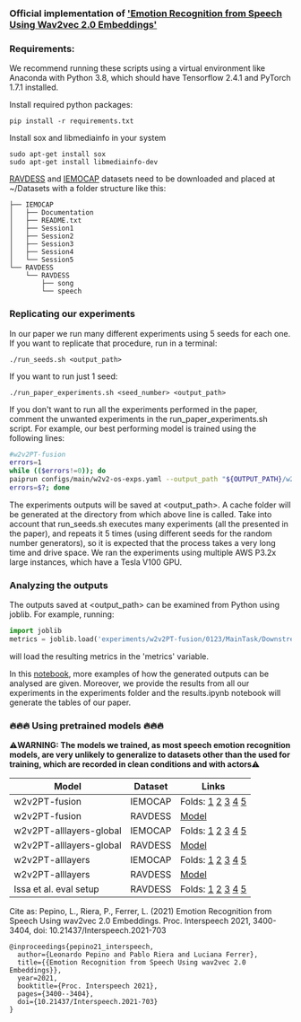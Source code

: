 ### Official implementation of ['Emotion Recognition from Speech Using Wav2vec 2.0 Embeddings'](https://www.isca-speech.org/archive/interspeech_2021/pepino21_interspeech.html)

### Requirements:

We recommend running these scripts using a virtual environment like Anaconda with Python 3.8, which should have Tensorflow 2.4.1 and PyTorch 1.7.1 installed.

Install required python packages:
```
pip install -r requirements.txt
```

Install sox and libmediainfo in your system
```
sudo apt-get install sox
sudo apt-get install libmediainfo-dev
```

[RAVDESS](https://zenodo.org/record/1188976#.YILiD3VKiV4) and [IEMOCAP](https://sail.usc.edu/iemocap/) datasets need to be downloaded and placed at ~/Datasets with a folder structure like this:
```
├── IEMOCAP
│   ├── Documentation
│   ├── README.txt
│   ├── Session1
│   ├── Session2
│   ├── Session3
│   ├── Session4
│   └── Session5
└── RAVDESS
    └── RAVDESS
        ├── song
        └── speech
```

### Replicating our experiments

In our paper we run many different experiments using 5 seeds for each one. If you want to replicate that procedure,
run in a terminal:

```
./run_seeds.sh <output_path>
```

If you want to run just 1 seed:

```
./run_paper_experiments.sh <seed_number> <output_path>
```

If you don't want to run all the experiments performed in the paper, comment the unwanted experiments in the run_paper_experiments.sh script. For example, our best performing model is trained using the following lines:

```sh
#w2v2PT-fusion
errors=1
while (($errors!=0)); do
paiprun configs/main/w2v2-os-exps.yaml --output_path "${OUTPUT_PATH}/w2v2PT-fusion/${SEED}" --mods "${seed_mod}&global/wav2vec2_embedding_layer=enc_and_transformer&global/normalize=global"
errors=$?; done
```

The experiments outputs will be saved at <output_path>. A cache folder will be generated at the directory from which above line is called.
Take into account that run_seeds.sh executes many experiments (all the presented in the paper), and repeats it 5 times (using different seeds for the random number generators), so it is expected that the process
takes a very long time and drive space. We ran the experiments using multiple AWS P3.2x large instances, which have a Tesla V100 GPU.

### Analyzing the outputs

The outputs saved at <output_path> can be examined from Python using joblib. For example, running:

```python
import joblib
metrics = joblib.load('experiments/w2v2PT-fusion/0123/MainTask/DownstreamRavdess/RavdessMetrics/out')
```

will load the resulting metrics in the 'metrics' variable.

In this [notebook](notebooks/results.ipynb), more examples of how the generated outputs can be analysed are given.
Moreover, we provide the results from all our experiments in the experiments folder and the results.ipynb notebook will generate the tables of our paper.

### 🔥🔥🔥 Using pretrained models 🔥🔥🔥
⚠️**WARNING: The models we trained, as most speech emotion recognition models, are very unlikely to generalize to datasets other than the used for training, which are recorded in clean conditions and with actors**⚠️

| Model  | Dataset | Links
| ------------------------ | ------- | -------- | 
|      w2v2PT-fusion       | IEMOCAP | Folds: [1](experiments/w2v2PT-fusion/4567/MainTask/DownstreamIEMOCAP/IEMOCAPKFold/0/IEMOCAPModel) [2](experiments/w2v2PT-fusion/4567/MainTask/DownstreamIEMOCAP/IEMOCAPKFold/1/IEMOCAPModel) [3](experiments/w2v2PT-fusion/4567/MainTask/DownstreamIEMOCAP/IEMOCAPKFold/2/IEMOCAPModel) [4](experiments/w2v2PT-fusion/4567/MainTask/DownstreamIEMOCAP/IEMOCAPKFold/3/IEMOCAPModel) [5](experiments/w2v2PT-fusion/4567/MainTask/DownstreamIEMOCAP/IEMOCAPKFold/4/IEMOCAPModel) |
|      w2v2PT-fusion       | RAVDESS | [Model](experiments/w2v2PT-fusion/3456/MainTask/DownstreamRavdess/RavdessModel) |
| w2v2PT-alllayers-global  | IEMOCAP | Folds: [1](experiments/w2v2PT-alllayers-global/4567/MainTask/DownstreamIEMOCAP/IEMOCAPKFold/0/IEMOCAPModel) [2](experiments/w2v2PT-alllayers-global/4567/MainTask/DownstreamIEMOCAP/IEMOCAPKFold/1/IEMOCAPModel) [3](experiments/w2v2PT-alllayers-global/4567/MainTask/DownstreamIEMOCAP/IEMOCAPKFold/2/IEMOCAPModel) [4](experiments/w2v2PT-alllayers-global/4567/MainTask/DownstreamIEMOCAP/IEMOCAPKFold/3/IEMOCAPModel) [5](experiments/w2v2PT-alllayers-global/4567/MainTask/DownstreamIEMOCAP/IEMOCAPKFold/4/IEMOCAPModel) |
| w2v2PT-alllayers-global  | RAVDESS | [Model](experiments/w2v2PT-alllayers-global/4567/MainTask/DownstreamRavdess/RavdessModel) |
|     w2v2PT-alllayers     | IEMOCAP | Folds: [1](experiments/w2v2PT-alllayers/4567/MainTask/DownstreamIEMOCAP/IEMOCAPKFold/0/IEMOCAPModel) [2](experiments/w2v2PT-alllayers/4567/MainTask/DownstreamIEMOCAP/IEMOCAPKFold/1/IEMOCAPModel) [3](experiments/w2v2PT-alllayers/4567/MainTask/DownstreamIEMOCAP/IEMOCAPKFold/2/IEMOCAPModel) [4](experiments/w2v2PT-alllayers/4567/MainTask/DownstreamIEMOCAP/IEMOCAPKFold/3/IEMOCAPModel) [5](experiments/w2v2PT-alllayers/4567/MainTask/DownstreamIEMOCAP/IEMOCAPKFold/4/IEMOCAPModel) |
|     w2v2PT-alllayers     | RAVDESS | [Model](experiments/w2v2PT-alllayers/2345/MainTask/DownstreamRavdess/RavdessModel) |
|  Issa et al. eval setup  | RAVDESS | Folds: [1](experiments/issa-setup-ravdess/1234/MainTask/DownstreamRavdess/RavdessKFold/0/RavdessModel) [2](experiments/issa-setup-ravdess/1234/MainTask/DownstreamRavdess/RavdessKFold/1/RavdessModel) [3](experiments/issa-setup-ravdess/1234/MainTask/DownstreamRavdess/RavdessKFold/2/RavdessModel) [4](experiments/issa-setup-ravdess/1234/MainTask/DownstreamRavdess/RavdessKFold/3/RavdessModel) [5](experiments/issa-setup-ravdess/1234/MainTask/DownstreamRavdess/RavdessKFold/4/RavdessModel) |

Cite as: Pepino, L., Riera, P., Ferrer, L. (2021) Emotion Recognition from Speech Using wav2vec 2.0 Embeddings. Proc. Interspeech 2021, 3400-3404, doi: 10.21437/Interspeech.2021-703

```
@inproceedings{pepino21_interspeech,
  author={Leonardo Pepino and Pablo Riera and Luciana Ferrer},
  title={{Emotion Recognition from Speech Using wav2vec 2.0 Embeddings}},
  year=2021,
  booktitle={Proc. Interspeech 2021},
  pages={3400--3404},
  doi={10.21437/Interspeech.2021-703}
}
```
